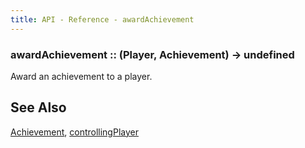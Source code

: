```yaml
---
title: API - Reference - awardAchievement
---
```


### awardAchievement :: (Player, Achievement) -> undefined

Award an achievement to a player.


## See Also

[Achievement](/api/ref/Achievement/),
[controllingPlayer](/api/ref/controllingPlayer/)
